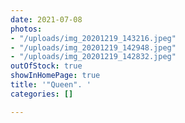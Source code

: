 ```yaml
---
date: 2021-07-08
photos:
- "/uploads/img_20201219_143216.jpeg"
- "/uploads/img_20201219_142948.jpeg"
- "/uploads/img_20201219_142832.jpeg"
outOfStock: true
showInHomePage: true
title: '"Queen". '
categories: []

---
```

